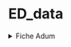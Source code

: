 # ED_data

<details>
    <summary>Fiche Adum</summary>

### Objectifs :

Faire le ménage, organiser et nettoyer ses données avec ArchiFiltre, Nuage (nextcloud), OpenRefine... :
– Connaître des méthodes d’organisation de données
– Savoir trier ses données
– Connaître des outils de nettoyage de données


### Programme :

– Explorer ses données existantes avec Archifiltre
– Stocker et sauvegarder
– Nettoyer avec OpenRefine

### Equipe pédagogique :

Julien Rabaud, Service Commun de Documentation (SCD) & Pôle Numérique, julien.rabaud@univ-pau.fr

### Méthode pédagogique :

Le module alternera entre interventions magistrales et TD d’application sur ordinateur.

### Compétences acquises à l'issue de la formation :

Savoir utiliser un ensemble d’outils techniques de base pour gérer et organiser ses données dans le cadre d’une activité de recherche.

### Langue de l'intervention :

français

### La formation participe à l'objectif suivant :

être directement utile pour la réalisation des travaux personnels de recherche

</details>